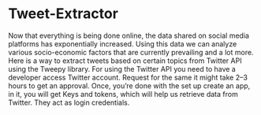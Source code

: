 # Tweet-Extractor
Now that everything is being done online, the data shared on social media platforms has exponentially increased. Using this data we can analyze various socio-economic factors that are currently prevailing and a lot more. Here is a way to extract tweets based on certain topics from Twitter API using the Tweepy library.  For using the Twitter API you need to have a developer access Twitter account. Request for the same it might take 2–3 hours to get an approval. Once, you’re done with the set up create an app, in it, you will get Keys and tokens, which will help us retrieve data from Twitter. They act as login credentials.
